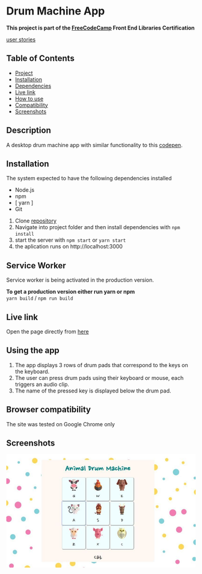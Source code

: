 # Drum Machine App  

**This project is part of the [FreeCodeCamp](https://www.freecodecamp.org) Front End Libraries Certification**

[user stories](https://learn.freecodecamp.org/front-end-libraries/front-end-libraries-projects/build-a-drum-machine/)

## Table of Contents

* [Project](#project)
* [Installation](#installation)
* [Dependencies](#dependencies)
* [Live link](#live-link)
* [How to use](#using-the-app)
* [Compatibility](#browser-compatibility)
* [Screenshots](#screenshots)

## Description
A desktop drum machine app with similar functionality to this [codepen](https://codepen.io/freeCodeCamp/full/MJyNMd).

## Installation  
The system expected to have the following dependencies installed
* Node.js
* npm
* [ yarn ]
* Git

1. Clone [repository](https://github.com/jpacsai/Neighborhood-App)
2. Navigate into project folder and then install dependencies with `npm install`
3. start the server with `npm start` or `yarn start`
4. the aplication runs on http://localhost:3000

## Service Worker  
Service worker is being activated in the production version.

**To get a production version either run yarn or npm**  
`yarn build` / `npm run build`

## Live link  
Open the page directly from [here](https://jpacsai.github.io/drum-machine-app/)  

## Using the app  
1. The app displays 3 rows of drum pads that correspond to the keys on the keyboard.
2. The user can press drum pads using their keyboard or mouse, each triggers an audio clip.
3. The name of the pressed key is displayed below the drum pad.

## Browser compatibility  
The site was tested on Google Chrome only

## Screenshots
![screenshot](https://github.com/jpacsai/drum-machine-app/blob/master/public/img/screenshot.JPG)
